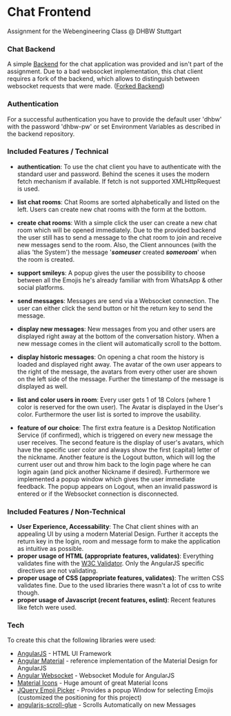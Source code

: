 # Chat Frontend
Assignment for the Webengineering Class @ DHBW Stuttgart

### Chat Backend
A simple [Backend] for the chat application was provided and isn't part
of the assignment. Due to a bad websocket implementation, this chat
client requires a fork of the backend, which allows to distinguish
between websocket requests that were made.
([Forked Backend])

### Authentication
For a successful authentication you have to provide the default user
'dhbw' with the password 'dhbw-pw' or set Environment Variables as
described in the backend repository.

### Included Features / Technical
- **authentication**: To use the chat client you have to authenticate
with the standard user and password. Behind the scenes it uses the
modern fetch mechanism if available. If fetch is not supported
XMLHttpRequest is used.

- **list chat rooms**: Chat Rooms are sorted alphabetically and listed
on the left. Users can create new chat rooms with the form at the bottom.

- **create chat rooms**: With a simple click the user can create a new
chat room which will be opened immediately. Due to the provided backend the user
still has to send a message to the chat room to join and receive new messages
send to the room. Also, the Client announces (with the alias 'the System')
the message '**_someuser_** created **_someroom_**' when the room is created.

- **support smileys**: A popup gives the user the possibility to choose
between all the Emojis he's already familiar with from WhatsApp & other
social platforms.

- **send messages**: Messages are send via a Websocket connection. The
user can either click the send button or hit the return key to send the
message.

- **display new messages**: New messages from you and other users are
displayed right away at the bottom of the conversation history. When a
new message comes in the client will automatically scroll to the bottom.

- **display historic messages**: On opening a chat room the history is
loaded and displayed right away. The avatar of the own user appears to
the right of the message, the avatars from every other user are shown
on the left side of the message. Further the timestamp of the message is
displayed as well.

- **list and color users in room**: Every user gets 1 of 18 Colors
(where 1 color is reserved for the own user). The Avatar is displayed in
the User's color. Furthermore the user list is sorted to improve the usability.

- **feature of our choice**: The first extra feature is a Desktop
Notification Service (if confirmed), which is triggered on every new message
the user receives. The second feature is the display of user's avatars,
which have the specific user color and always show the first (capital)
letter of the nickname. Another feature is the Logout button, which will log the
current user out and throw him back to the login page where he can
login again (and pick another Nickname if desired). Furthermore we
implemented a popup window which gives the user immediate feedback.
The popup appears on Logout, when an invalid password is entered or if the
Websocket connection is disconnected.

### Included Features / Non-Technical
- **User Experience, Accessability**:  The Chat client shines with an
appealing UI by using a modern Material Design. Further it accepts the
return key in the login, room and message form to make the application
as intuitive as possible.
- **proper usage of HTML (appropriate features, validates)**:
Everything validates fine with the [W3C Validator]. Only the AngularJS
specific directives are not validating.
- **proper usage of CSS (appropriate features, validates)**: The written CSS
validates fine. Due to the used libraries there wasn't a lot of css to
write though.
- **proper usage of Javascript (recent features, eslint)**:
Recent features like fetch were used.

### Tech
To create this chat the following libraries were used:

* [AngularJS] - HTML UI Framework
* [Angular Material] - reference implementation of the Material Design
for AngularJS
* [Angular Websocket] - Websocket Module for AngularJS
* [Material Icons] - Huge amount of great Material Icons
* [JQuery Emoji Picker] - Provides a popup Window for selecting Emojis
(customized the positioning for this project)
* [angularjs-scroll-glue] - Scrolls Automatically on new Messages

[AngularJS]: <http://angularjs.org>
[Angular Material]: <http://material.angularjs.org>
[Material Icons]: <https://material.io/icons/>
[Backend]: <https://github.com/Lhdang88/cloud_computing_ws>
[JQuery Emoji Picker]: <https://github.com/wedgies/jquery-emoji-picker>
[angularjs-scroll-glue]: <https://github.com/Luegg/angularjs-scroll-glue>
[Angular Websocket]: <https://github.com/AngularClass/angular-websocket>
[Forked Backend]: <https://github.com/M320Trololol/cloud_computing_ws>
[W3C Validator]: <https://validator.w3.org/>
